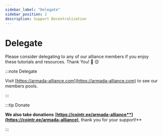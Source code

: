 ```yaml
---
sidebar_label: "Delegate"
sidebar_position: 2
description: Support Decentralization
---
```


# Delegate

Please consider delegating to any of our alliance members if you enjoy these tutorials and resources. Thank You! 🙏 😊

:::note Delegate

Visit [https://armada-alliance.com](https://armada-alliance.com) to see our members pools.

:::

:::tip Donate

**We also take donations** [**https://cointr.ee/armada-alliance**](https://cointr.ee/armada-alliance)**, thank you for your support!**


:::

